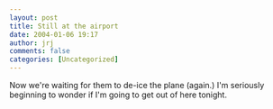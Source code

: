 ```yaml
---
layout: post
title: Still at the airport
date: 2004-01-06 19:17
author: jrj
comments: false
categories: [Uncategorized]
---
```

Now we're waiting for them to de-ice the plane (again.) I'm seriously beginning to wonder if I'm going to get out of here tonight.

